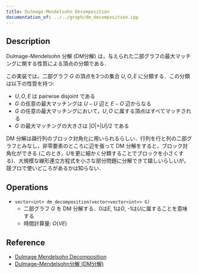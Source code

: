 ```yaml
---
title: Dulmage-Mendelsohn Decomposition
documentation_of: ../../graph/dm_decomposition.cpp
---
```


## Description

Dulmage-Mendelsohn 分解 (DM分解) は，与えられた二部グラフの最大マッチングに関する性質による頂点の分類である．

この実装では，二部グラフ $G$ の頂点を3つの集合 $U, O, E$ に分類する．この分類は以下の性質を持つ:
- $U, O, E$ は pairwise disjoint である
- $G$ の任意の最大マッチングは $U-U$ 辺と $E-O$ 辺からなる
- $G$ の任意の最大マッチングにおいて，$U, O$ に属する頂点はすべてマッチされる
- $G$ の最大マッチングの大きさは $\vert O\vert + \vert U\vert/2$ である

DM 分解は疎行列のブロック対角化に用いられるらしい．行列を行と列の二部グラフとみなし，非零要素のところに辺を張って DM 分解をすると，ブロック対角化ができる (このとき，$U$を更に細かく分類することでブロックを小さくする)．大規模な線形連立方程式を小さな部分問題に分解できて嬉しいらしいが，競プロで使いどころがあるかは知らない．

## Operations

- `vector<int> dm_decomposition(vector<vector<int>> G)`
    - 二部グラフ $G$ を DM 分解する．0は$E$, 1は$O$, -1は$U$に属することを意味する
    - 時間計算量: $O(VE)$


## Reference

- [Dulmage Mendelsohn Decomposition](http://www.cse.iitm.ac.in/~meghana/matchings/bip-decomp.pdf)
- [Dulmage–Mendelsohn分解 (DM分解)](http://misojiro.t.u-tokyo.ac.jp/~murota/lect-ouyousurigaku/dm050410.pdf)